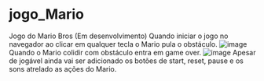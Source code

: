 # jogo_Mario
Jogo do Mario Bros (Em desenvolvimento)
Quando iniciar o jogo no navegador ao clicar em qualquer tecla o Mario pula o obstáculo.
![image](https://user-images.githubusercontent.com/101266380/184546335-1e9a72b8-5b68-43eb-b402-04dd73f748df.png)
Quando o Mario colidir com obstáculo entra em game over.
![image](https://user-images.githubusercontent.com/101266380/184546370-9a1174c0-c3a0-42be-902a-57628c40fb5a.png)
Apesar de jogável ainda vai ser adicionado os botões de start, reset, pause e os sons atrelado as ações do Mario.

